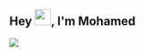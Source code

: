 ## Hey <img src="https://github.com/TheDudeThatCode/TheDudeThatCode/blob/master/Assets/Hi.gif" width="29">, I'm Mohamed 

![](https://as2.ftcdn.net/v2/jpg/02/78/37/47/1000_F_278374738_ypRn0utOVnebuhmpSrDiwkzFsdqEm0aa.jpg)



